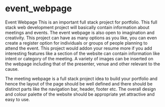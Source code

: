 # event_webpage
Event Webpage
This is an important full stack project for portfolio. This full stack web development project will basically contain information about meetings and events. The event webpage is also open to imagination and creativity. This project can have as many options as you like, you can even create a register option for individuals or groups of people planning to attend the event. This project would addon your resume more if you add interesting features like a section of the website can contain information like intent or category of the meeting. A variety of images can be inserted on the webpage including that of the presenter, venue and other relevant to the cause.

The meeting webpage is a full stack project idea to build your portfolio and hence the layout of the page should be well defined and there should be distinct parts like the navigation bar, header, footer etc. The overall design and colour palette of the website should be appropriate yet attractive and easy to use.
